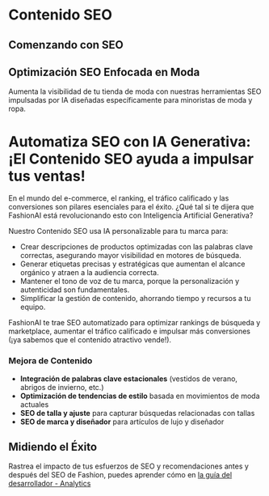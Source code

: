 # Contenido SEO

## Comenzando con SEO

## Optimización SEO Enfocada en Moda

Aumenta la visibilidad de tu tienda de moda con nuestras herramientas SEO impulsadas por IA diseñadas específicamente para minoristas de moda y ropa.

# Automatiza SEO con IA Generativa: ¡El Contenido SEO ayuda a impulsar tus ventas!

En el mundo del e-commerce, el ranking, el tráfico calificado y las conversiones son pilares esenciales para el éxito. ¿Qué tal si te dijera que FashionAI está revolucionando esto con Inteligencia Artificial Generativa?

Nuestro Contenido SEO usa IA personalizable para tu marca para:
- Crear descripciones de productos optimizadas con las palabras clave correctas, asegurando mayor visibilidad en motores de búsqueda.
- Generar etiquetas precisas y estratégicas que aumentan el alcance orgánico y atraen a la audiencia correcta.
- Mantener el tono de voz de tu marca, porque la personalización y autenticidad son fundamentales.
- Simplificar la gestión de contenido, ahorrando tiempo y recursos a tu equipo.

FashionAI te trae SEO automatizado para optimizar rankings de búsqueda y marketplace, aumentar el tráfico calificado e impulsar más conversiones (¡ya sabemos que el contenido atractivo vende!).

### Mejora de Contenido
- **Integración de palabras clave estacionales** (vestidos de verano, abrigos de invierno, etc.)
- **Optimización de tendencias de estilo** basada en movimientos de moda actuales
- **SEO de talla y ajuste** para capturar búsquedas relacionadas con tallas
- **SEO de marca y diseñador** para artículos de lujo y diseñador

## Midiendo el Éxito

Rastrea el impacto de tus esfuerzos de SEO y recomendaciones antes y después del SEO de Fashion, puedes aprender cómo en [la guía del desarrollador - Analytics](../../developer-guide/analytics)
